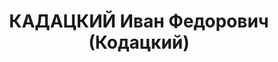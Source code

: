 ---
title: КАДАЦКИЙ Иван Федорович (Кодацкий)
description: "Род. в 1893, г. Николаев, русский, член ВКП(б) в 1914-1937. Проживал:\
  \ г. Москва, гостиница \"Метрополь\", комн. 370. Член ЦК ВКП(б), нач. Главного управления\
  \ легкого машиностроения Наркомтяжпрома, делегат ХVII съезда ВКП(б), (В 1929-1936\
  \ гг. председатель Ленсовета, проживал: г. Ленинград, Кронверкская ул., д. 23, кв.\
  \ 109. ) \n  Арестован 28.06.1937. Обв. по ст. ст. 58-7-8-11 УК РСФСР. Приговор:\
  \ ВК ВС СССР, 29.10.1937 – ВМН. Расстрелян 30.10.1937, г.Москва"
---